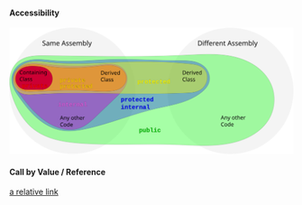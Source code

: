 #### Accessibility
<img src="./figures/access_modifier.svg">

#### Call by Value / Reference
[a relative link](c#/code/CallByValueOrReference.cs)